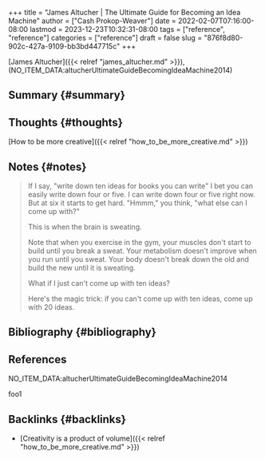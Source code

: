 +++
title = "James Altucher | The Ultimate Guide for Becoming an Idea Machine"
author = ["Cash Prokop-Weaver"]
date = 2022-02-07T07:16:00-08:00
lastmod = 2023-12-23T10:32:31-08:00
tags = ["reference", "reference"]
categories = ["reference"]
draft = false
slug = "876f8d80-902c-427a-9109-bb3bd447715c"
+++

[James Altucher]({{< relref "james_altucher.md" >}}), (NO_ITEM_DATA:altucherUltimateGuideBecomingIdeaMachine2014)


## Summary {#summary}


## Thoughts {#thoughts}

[How to be more creative]({{< relref "how_to_be_more_creative.md" >}})


## Notes {#notes}

> If I say, "write down ten ideas for books you can write" I bet you can easily write down four or five. I can write down four or five right now. But at six it starts to get hard. "Hmmm," you think, "what else can I come up with?"
>
> This is when the brain is sweating.
>
> Note that when you exercise in the gym, your muscles don't start to build until you break a sweat. Your metabolism doesn't improve when you run until you sweat. Your body doesn't break down the old and build the new until it is sweating.
>
> What if I just can't come up with ten ideas?
>
> Here's the magic trick: if you can't come up with ten ideas, come up with 20 ideas.


## Bibliography {#bibliography}

## References

<style>.csl-entry{text-indent: -1.5em; margin-left: 1.5em;}</style><div class="csl-bib-body">
  <div class="csl-entry">NO_ITEM_DATA:altucherUltimateGuideBecomingIdeaMachine2014</div>
</div>

foo1


## Backlinks {#backlinks}

-   [Creativity is a product of volume]({{< relref "how_to_be_more_creative.md" >}})
